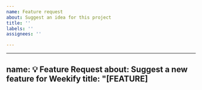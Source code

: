 ```yaml
---
name: Feature request
about: Suggest an idea for this project
title: ''
labels: ''
assignees: ''

---
```


---
name: 💡 Feature Request
about: Suggest a new feature for Weekify
title: "[FEATURE] <title>"
labels: enhancement
assignees: thegoddysmart
---

**Is your feature request related to a problem? Please describe.**
A clear and concise description of what the problem is. Ex. I'm always frustrated when [...]

**Describe the solution you'd like**
A clear and concise description of what you want to happen.

**Describe alternatives you've considered**
A clear and concise description of any alternative solutions or features you've considered.

**Additional context**
Add any other context or screenshots about the feature request here.

